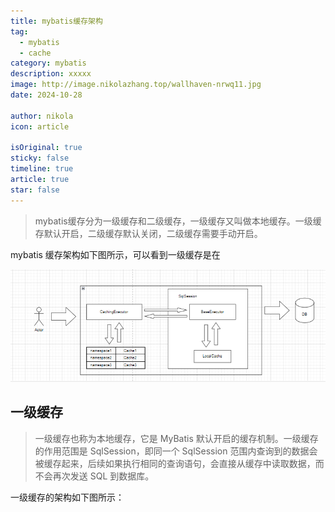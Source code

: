 ```yaml
---
title: mybatis缓存架构
tag:
  - mybatis
  - cache
category: mybatis
description: xxxxx
image: http://image.nikolazhang.top/wallhaven-nrwq11.jpg
date: 2024-10-28

author: nikola
icon: article

isOriginal: true
sticky: false
timeline: true
article: true
star: false
---
```


> mybatis缓存分为一级缓存和二级缓存，一级缓存又叫做本地缓存。一级缓存默认开启，二级缓存默认关闭，二级缓存需要手动开启。

<!-- more -->

mybatis 缓存架构如下图所示，可以看到一级缓存是在

![20241028145632](https://raw.githubusercontent.com/NikolaZhang/image-blog/main/mybatis缓存架构/20241028145632.png)


## 一级缓存

> 一级缓存也称为本地缓存，它是 MyBatis 默认开启的缓存机制。一级缓存的作用范围是 SqlSession，即同一个 SqlSession 范围内查询到的数据会被缓存起来，后续如果执行相同的查询语句，会直接从缓存中读取数据，而不会再次发送 SQL 到数据库。

一级缓存的架构如下图所示：



